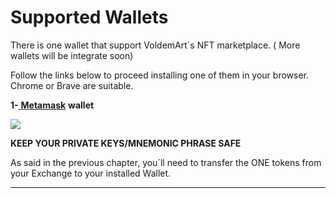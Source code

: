 # Supported Wallets

There is one wallet that support VoldemArt´s NFT marketplace. \( More wallets will be integrate soon\)



 Follow the links below to proceed installing one of them in your browser. Chrome or Brave are suitable.

**1-**[ **Metamask**](https://davincigalleryone.gitbook.io/davinci-gallery/connect-to-a-wallet/metamask) **wallet**



![](https://lh3.googleusercontent.com/8TGCyD7ssoiR5Hd5M3Fa5sIEWbLShcpSUfVB2YQaNpwFPDFqXxmEjyGUWV9bgGguPA8wL5oX2y1QJBwE3jAtgrakbQbfAK1B45xE0GvurMMmcg20iHfWeagGVP9GMg)

**KEEP YOUR PRIVATE KEYS/MNEMONIC PHRASE SAFE** 

As said in the previous chapter, you´ll need to transfer the ONE tokens from your Exchange to your installed Wallet.  
****

